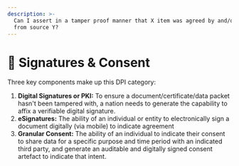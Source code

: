 ```yaml
---
description: >-
  Can I assert in a tamper proof manner that X item was agreed by and/or came
  from source Y?
---
```


# 🔏 Signatures & Consent

Three key components make up this DPI category:&#x20;

1. **Digital Signatures or PKI:** To ensure a document/certificate/data packet hasn't been tampered with, a nation needs to generate the capability to affix a verifiable digital signature. &#x20;
2. **eSignatures:** The ability of an individual or entity to electronically sign a document digitally (via mobile) to indicate agreement&#x20;
3. **Granular Consent:** The ability of an individual to indicate their consent to share data for a specific purpose and time period with an indicated third party, and generate an auditable and digitally signed consent artefact to indicate that intent. &#x20;
